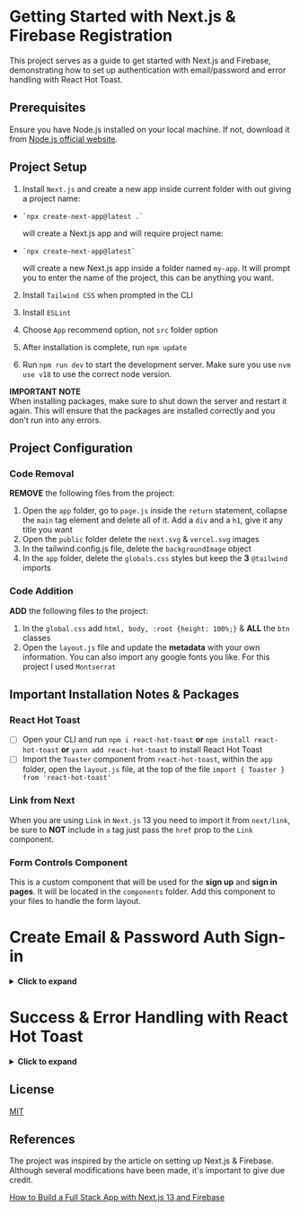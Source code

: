 # Getting Started with Next.js & Firebase Registration

This project serves as a guide to get started with Next.js and Firebase, demonstrating how to set up authentication with email/password and error handling with React Hot Toast.
<br>

## Prerequisites

Ensure you have Node.js installed on your local machine. If not, download it from [Node.js official website](https://nodejs.org/). <br>

## Project Setup

1. Install `Next.js` and create a new app inside current folder with out giving a project name:

-     `npx create-next-app@latest .`

  will create a Next.js app and will require project name:

-     `npx create-next-app@latest`
  will create a new Next.js app inside a folder named `my-app`. It will prompt you to enter the name of the project, this can be anything you want. <br>

2. Install `Tailwind CSS` when prompted in the CLI <br>
3. Install `ESLint` <br>
4. Choose `App` recommend option, not `src` folder option <br>
5. After installation is complete, run `npm update` <br>

6. Run `npm run dev` to start the development server. Make sure you use `nvm use v18` to use the correct node version.

**IMPORTANT NOTE** <br>
When installing packages, make sure to shut down the server and restart it again. This will ensure that the packages are installed correctly and you don't run into any errors.

## Project Configuration

### Code Removal

**REMOVE** the following files from the project: <br>

1. Open the `app` folder, go to `page.js` inside the `return` statement, collapse the `main` tag element and delete all of it. Add a `div` and a `h1`, give it any title you want <br>
2. Open the `public` folder delete the `next.svg` & `vercel.svg` images <br>
3. In the tailwind.config.js file, delete the `backgroundImage` object <br>
4. In the `app` folder, delete the `globals.css` styles but keep the **3** `@tailwind` imports

### Code Addition

**ADD** the following files to the project: <br>

1. In the `global.css` add `html, body, :root {height: 100%;}` & **ALL** the `btn` classes
2. Open the `layout.js` file and update the **metadata** with your own information. You can also import any google fonts you like. For this project I used `Montserrat`

## Important Installation Notes & Packages

### React Hot Toast

- [ ] Open your CLI and run `npm i react-hot-toast` **or** `npm install react-hot-toast` **or** `yarn add react-hot-toast` to install React Hot Toast
- [ ] Import the `Toaster` component from `react-hot-toast`, within the `app` folder, open the `layout.js` file, at the top of the file `import { Toaster } from 'react-hot-toast'`

### Link from Next

When you are using `Link` in `Next.js` 13 you need to import it from `next/link`, be sure to **NOT** include in `a` tag just pass the `href` prop to the `Link` component. <br>

### Form Controls Component

This is a custom component that will be used for the **sign up** and **sign in pages**. It will be located in the `components` folder. Add this component to your files to handle the form layout. <br>

 </details>

# Create Email & Password Auth Sign-in

<details>
      <summary>
            <b>Click to expand</b>
      </summary>

## Setting up Firebase in Next.js

### What is Firebase?

Firebase is a BaaS - Backend-as-a-Service. It provides a lot of services like authentication, database, storage, hosting, etc. We will be using Firebase for authentication and database.

## Create a Firebase Project

- [ ] Go to [Firebase Console](https://console.firebase.google.com/) and click on **ADD PROJECT** to create a new project. You can name it anything you want.
- [ ] Enable analytics if you want to track your app usage (optional)
- [ ] Click on Continue
- [ ] On the homepage click on the **Web Icon** to create a new web app
- [ ] Give it a name and click on Register app
- [ ] Click on Box for **Firebase Hosting** and click on **Next**
- [ ] In your CLI run `npm i firebase` **or** `npm install firebase` **or** `yarn add firebase` to install Firebase SDK
- [ ] `Copy the firebaseConfig object` and paste it in a safe place, You will **NEED** this later!
- [ ] Install the `Firebase CLI` run the command in CLI `npm install -g firebase-tools`
- [ ] Deploy your app to Firebase Hosting, run the command in CLI `firebase login` and login to your account
- [ ] Run `firebase experiments:enable webframeworks` to enable the Next.js support
- [ ] Run the command in CLI `firebase init` and select the following options:
      <br>
      <br>
      `Hosting: Configure and deploy Firebase Hosting sites` <br>
      `Use an existing project` <br>
      `Select the project you created` <br>
      `Answer Following Questions in CLI` <br>
      <br>
- [ ] On the Project Overview page, You will use `Authentication` services, so click on **Build** then **Authentication** finally **Get Started**. This is where the users that sign up for our app will be stored
- [ ] In the Authentication settings, `Choose Sign-in-method - add Email/Password`

## Setting up Firebase in Next.js

Remeber the firebaseConfig object you copied earlier? We will be using it now to set up Firebase in our Next.js app. <br>

- [ ] Create a `.env` file at the root of the project and add the following environment variables:
      <br>
      <br>
      `NEXT_PUBLIC_FIREBASE_API_KEY="api-key"` <br>
      `NEXT_PUBLIC_FIREBASE_AUTH_DOMAIN="auth-domain"` <br>
      `NEXT_PUBLIC_FIREBASE_PROJECT_ID="project-id"` <br>
      `NEXT_PUBLIC_FIREBASE_STORAGE_BUCKET="storage-bucket"` <br>
      `NEXT_PUBLIC_FIREBASE_MESSAGING_SENDER_ID="sender-id"` <br>
      `NEXT_PUBLIC_FIREBASE_APP_ID="app-id"` <br>
      `NEXT_PUBLIC_FIREBASE_MEASUREMENT_ID="analytic-id"` <br>
      <br>
- [ ] Add the `.env` to `.gitignore`, if you pushed up your code to GitHub, you don't want to expose your `API keys`. If you did run the command `git rm -r --cached .env` to remove all the .env files from cache
- [ ] Close down server and run `npm run dev` again to restart the server <br>
- [ ] Create a folder at the root level, name it `firebase` and create a `config.js` file inside it

**CONGRATS** You have successfully set up Firebase in your Next.js app!

## Setting up Firebase Authentication

- [ ] Create a `auth` folder inside the `firebase` folder, then create a `signup.jsx` and `signin.jsx` file

## Listen for Auth State Changes

We want to know when users are **logged** in or **logged out**. We can create **protected pages** and only display certain contents to the **logged in user**. Firebase provides a method to listen for auth state changes `onAuthStateChanged()`. Making the **user data available globally** is a good idea, we can do this utilizing the `React Context API` allowing us to share state with other components. <br>

- [ ] In the `root` directory, create a folder `context`, then create a `AuthContext.jsx` file inside it

To access the values passed to the `AuthContext.Provider`, we are exporting `useAuthContext`, now we can use the `user` value.
<br>
<br>
In order to use the `useAuthContext` hook, we need to wrap the `AuthContext.Provider` around all the components in the `layout.js` file located in the `app` directory, Wrap the `{ children }` prop with `AuthContext.Provider`
<br>
<br>
Now we can create **protected routes** and only display certain contents to the **logged in user**!

## Creating Protected Pages

- [ ] Open the `app` folder and create a new folder `admin` and add a `page.jsx` file inside it. This will be a protected page that only logged in users can access

## Creating the Sign-Up, Sign-In & Admin Pages

In Next.js 13, you create pages within the `app` directory. Each page has it's own folder with a `page.js` or `page.jsx` file.
<br>
<br>
For `Route Groups and Private Folders` you can create a folder with `( )` and add a `page.js` or `page.jsx` file inside of it. This will allow for Group routes without affecting routing.
<br>
<br>
For this project I created a `(site)` folder with a `page.jsx` to show the **Sign Up** page first.

### Checklist for creating pages

- [ ] Delete the current `page.js` file that is in the `app` directory
- [ ] Inside the `app` directory, create a `(site)` folder with a `page.jsx` file inside it
- [ ] Next, create a `signin` folder inside the `(site)` folder and add a `page.jsx` file.
- [ ] Create a `components` folder in the root directory and add a `FormControls.jsx` file inside it. This way we can reuse the form controls for both the sign up and sign in pages
- [ ] Import the `FormControls` component into the Sign-Up page located in the `(site)` folder `page.jsx` file & the Sign-In page located in the `(site)/signin` folder within the `page.jsx` file

**Congrats! You have successfully created a protected page & setup Firebase Authentication in your Next.js app! This is completing the basics of creating a simple login with just a email and password**

</details>

# Success & Error Handling with React Hot Toast

<details>
      <summary>
            <b>Click to expand</b>
      </summary>

## What is React Hot Toast?

Add seamless notifications to your React app with ease. <br>

## Getting Started with React Hot Toast

- [ ] Run one of these commands in your CLI `npm i react-hot-toast` **or** `npm install react-hot-toast` **or** `yarn add react-hot-toast`
- [ ] Import `Toaster` from `react-hot-toast` in the `app` folder, `layout.js` file, your import should look like this `import { Toaster } from 'react-hot-toast'`
- [ ] Add the `Toaster` component below the `AuthContext.Provider` component in the `layout.js` file
- [ ] In the `(site)` folder `page.jsx` file, `import { toast } from 'react-hot-toast'`
- [ ] Add the following code to the **error** and **success** handlers: `toast.error("Sign up failed!")` & `toast.success("Sign up successful!")`
- [ ] Next, add them to `signin` folder, `page.jsx` file

**If you see the messages appear in the browser, you have successfully set up React Hot Toast!**

</details>

## License

[MIT](LICENSE)

## References

The project was inspired by the article on setting up Next.js & Firebase. Although several modifications have been made, it's important to give due credit.

[How to Build a Full Stack App with Next.js 13 and Firebase](https://www.freecodecamp.org/news/create-full-stack-app-with-nextjs13-and-firebase/)
